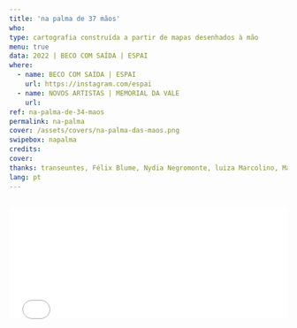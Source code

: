 ```yaml
---
title: 'na palma de 37 mãos'
who: 
type: cartografia construída a partir de mapas desenhados à mão
menu: true
data: 2022 | BECO COM SAÍDA | ESPAI
where: 
  - name: BECO COM SAÍDA | ESPAI
    url: https://instagram.com/espai
  - name: NOVOS ARTISTAS | MEMORIAL DA VALE
    url: 
ref: na-palma-de-34-maos
permalink: na-palma
cover: /assets/covers/na-palma-das-maos.png
swipebox: napalma
credits: 
cover: 
thanks: transeuntes, Félix Blume, Nydia Negromonte, luiza Marcolino, Marcelo Drummond, Janaina Melo, Mariana Zani, Elisa Lana, João Paulo Costa, Bernardo Esteves, Tiago Esteves, Ana Esteves, Clarice Lacerda, Clarice Rodrigues, Luana Lorenzini, Mercedes Valadares, Helena Reis, Débora da padaria, Sérgio cheveiro, vendedores da Casa dos Parafusos, funcionárias dos Correios (unidade Raul Soares – BH), Maria Raquel Dias, alunas do Colégio Santa Dorotéia, Hamilton Reis, Rafael Reis, Túlio Jorge, Rafael Pimenta, Edimilson, farmacêutio da Drogaria do Dias, Flávia Mafra.
lang: pt
---
```


<br>
 <div>
  <div style="width:100%; height:160vh !important;">  
  <div class="video-wrapper" style="width:100%; height: 80vh !important"> 
  <iframe src="../na-palma-de-34-maos" height="200" width="100%" style="border:0px" scrolling="no"></iframe>
  </div></div>
</div>
  <div class="overlay" onClick="style.pointerEvents='none'"></div>

*Clique [aqui](../na-palma-de-n-maos){:target="_blank"} para abrir o mapa em outra aba.*
<br><br><br>
Partindo do beco do Espai, localizado no bairro Santa Efigênia, em Belo Horizonte, pedi a transeuntes,  vendedores e amigos com quem me encontrava, mapas rascunhados à mão para me orientar sobre rotas de saída dos lugares  onde estávamos, sem entretanto dizer para onde eu gostaria de ir. O final de cada mapa desenhado era o ponto de partida para um novo caminho.  

Os mapas desenhados à mão são vetorizados, reescalonados e projetados sobre o mapa geográfico de Belo Horizonte, fazendo uma  colagem e criando uma nova cartografia da cidade.
  

**Curadoria:** Marcelo Drummond e Janaina Melo

**Participantes:** transeuntes, Elisa Lana, João Paulo Costa, Bernardo Esteves, Tiago Esteves, Ana Esteves, Clarice Lacerda, Clarice Rodrigues, Luana Lorenzini, Mercedes Valadares, Helena Reis, Débora da padaria, Sérgio cheveiro, vendedores da Casa dos Parafusos, funcionárias dos Correios (unidade Raul Soares – BH), Maria Raquel Dias, alunas do Colégio Santa Dorotéia, Hamilton Reis, Rafael Reis, Túlio Jorge, Rafael Pimenta, Edimilson, Drogaria do Dias e Flávia Mafra.
<br><br>


<br><br>
<img src="../assets/posts/palma_na_parede.png" class="img-border">
<br><br>

  
---
  
  
<br>

## Montagem na parede:

<br><br>
<img src="../assets/posts/palma_na_parede.gif" class="img-border">
<br><br>

  
---
  
<br>

## Mapa dobrável:

<br><br>
<img src="../assets/posts/palma_dobravel.gif" class="img-border" style="width:30vw">
<br><br>

  
---
  
<br>

## Processo: